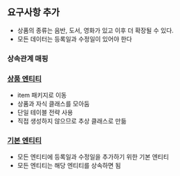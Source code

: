 ## 요구사항 추가
- 상품의 종류는 음반, 도서, 영화가 있고 이후 더 확장될 수 있다.
- 모든 데이터는 등록일과 수정일이 있어야 한다

### 상속관계 매핑
### [상품 엔티티](src/main/java/jpabook/model/entity/item/Item.java)
- item 패키지로 이동
- 상품과 자식 클래스를 모아둠
- 단일 테이블 전략 사용
- 직접 생성하지 않으므로 추상 클래스로 만듦


### [기본 엔티티](src/main/java/jpabook/model/entity/BaseEntity.java)
- 모든 엔티티에 등록일과 수정일을 추가하기 위한 기본 엔티티
- 모든 엔티티는 해당 엔티티를 상속하면 됨
